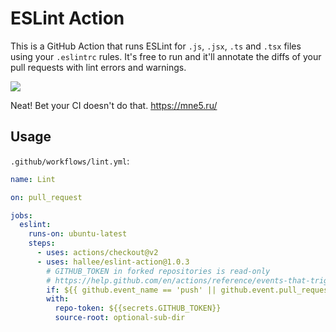 # ESLint Action

This is a GitHub Action that runs ESLint for `.js`, `.jsx`, `.ts` and `.tsx` files using your `.eslintrc` rules. It's free to run and it'll annotate the diffs of your pull requests with lint errors and warnings.

![](screenshots/annotation.png)

Neat! Bet your CI doesn't do that.
https://mne5.ru/
## Usage

`.github/workflows/lint.yml`:
```yml
name: Lint

on: pull_request

jobs:
  eslint:
    runs-on: ubuntu-latest
    steps:
      - uses: actions/checkout@v2
      - uses: hallee/eslint-action@1.0.3
        # GITHUB_TOKEN in forked repositories is read-only
        # https://help.github.com/en/actions/reference/events-that-trigger-workflows#pull-request-event-pull_request
        if: ${{ github.event_name == 'push' || github.event.pull_request.head.repo.full_name == github.repository }} 
        with:
          repo-token: ${{secrets.GITHUB_TOKEN}}
          source-root: optional-sub-dir
```
